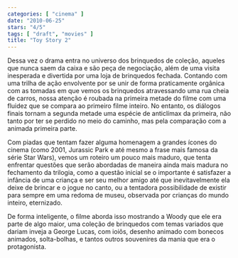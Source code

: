 ```yaml
---
categories: [ "cinema" ]
date: "2010-06-25"
stars: "4/5"
tags: [ "draft", "movies" ]
title: "Toy Story 2"
---
```

Dessa vez o drama entra no universo dos brinquedos de coleção, aqueles
que nunca saem da caixa e são peça de negociação, além de uma visita
inesperada e divertida por uma loja de brinquedos fechada. Contando
com uma trilha de ação envolvente por se unir de forma praticamente
orgânica com as tomadas em que vemos os brinquedos atravessando uma rua
cheia de carros, nossa atenção é roubada na primeira metade do filme
com uma fluidez que se compara ao primeiro filme inteiro. No entanto,
os diálogos finais tornam a segunda metade uma espécie de anticlímax
da primeira, não tanto por ter se perdido no meio do caminho, mas pela
comparação com a animada primeira parte.

Com piadas que tentam fazer alguma homenagem a grandes ícones do
cinema (como 2001, Jurassic Park e até mesmo a frase mais famosa da
série Star Wars), vemos um roteiro um pouco mais maduro, que tenta
enfrentar questões que serão abordadas de maneira ainda mais madura
no fechamento da trilogia, como a questão inicial se o importante é
satisfazer a infância de uma criança e ser seu melhor amigo até que
inevitavelmente ela deixe de brincar e o jogue no canto, ou a tentadora
possibilidade de existir para sempre em uma redoma de museu, observada
por crianças do mundo inteiro, eternizado.

De forma inteligente, o filme aborda isso mostrando a Woody que ele era
parte de algo maior, uma coleção de brinquedos com temas variados que
dariam inveja a George Lucas, com ioiôs, desenho animado com bonecos
animados, solta-bolhas, e tantos outros souvenires da mania que era o
protagonista.
